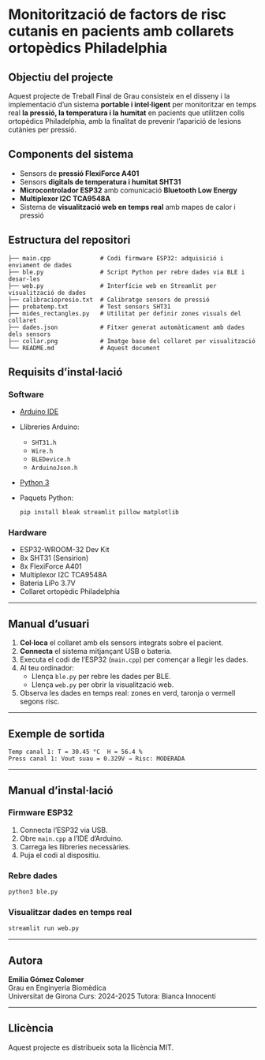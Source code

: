 
# Monitorització de factors de risc cutanis en pacients amb collarets ortopèdics Philadelphia

## Objectiu del projecte

Aquest projecte de Treball Final de Grau consisteix en el disseny i la implementació d’un sistema **portable i intel·ligent** per monitoritzar en temps real **la pressió, la temperatura i la humitat** en pacients que utilitzen colls ortopèdics Philadelphia, amb la finalitat de prevenir l’aparició de lesions cutànies per pressió.

## Components del sistema

- Sensors de **pressió FlexiForce A401**
- Sensors **digitals de temperatura i humitat SHT31**
- **Microcontrolador ESP32** amb comunicació **Bluetooth Low Energy**
- **Multiplexor I2C TCA9548A**
- Sistema de **visualització web en temps real** amb mapes de calor i pressió

## Estructura del repositori

```
├── main.cpp              # Codi firmware ESP32: adquisició i enviament de dades
├── ble.py                # Script Python per rebre dades via BLE i desar-les
├── web.py                # Interfície web en Streamlit per visualització de dades
├── calibraciopresio.txt  # Calibratge sensors de pressió
├── probatemp.txt         # Test sensors SHT31
├── mides_rectangles.py   # Utilitat per definir zones visuals del collaret
├── dades.json            # Fitxer generat automàticament amb dades dels sensors
├── collar.png            # Imatge base del collaret per visualització
└── README.md             # Aquest document
```

## Requisits d’instal·lació

### Software

- [Arduino IDE](https://www.arduino.cc/en/software)
- Llibreries Arduino:
  - `SHT31.h`
  - `Wire.h`
  - `BLEDevice.h`
  - `ArduinoJson.h`

- [Python 3](https://www.python.org/)
- Paquets Python:
  ```bash
  pip install bleak streamlit pillow matplotlib
  ```

### Hardware

- ESP32-WROOM-32 Dev Kit
- 8x SHT31 (Sensirion)
- 8x FlexiForce A401
- Multiplexor I2C TCA9548A
- Bateria LiPo 3.7V
- Collaret ortopèdic Philadelphia

---

## Manual d’usuari

1. **Col·loca** el collaret amb els sensors integrats sobre el pacient.
2. **Connecta** el sistema mitjançant USB o bateria.
3. Executa el codi de l’ESP32 (`main.cpp`) per començar a llegir les dades.
4. Al teu ordinador:
   - Llença `ble.py` per rebre les dades per BLE.
   - Llença `web.py` per obrir la visualització web.
5. Observa les dades en temps real: zones en verd, taronja o vermell segons risc.

---

## Exemple de sortida

```
Temp canal 1: T = 30.45 °C  H = 56.4 %
Press canal 1: Vout suau = 0.329V → Risc: MODERADA
```

---

## Manual d’instal·lació

### Firmware ESP32
1. Connecta l’ESP32 via USB.
2. Obre `main.cpp` a l’IDE d’Arduino.
3. Carrega les llibreries necessàries.
4. Puja el codi al dispositiu.

### Rebre dades
```bash
python3 ble.py
```

### Visualitzar dades en temps real
```bash
streamlit run web.py
```

---

## Autora

**Emilia Gómez Colomer**  
Grau en Enginyeria Biomèdica  
Universitat de Girona
Curs: 2024-2025
Tutora: Bianca Innocenti

---

## Llicència

Aquest projecte es distribueix sota la llicència MIT.
